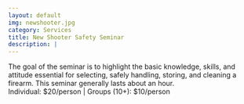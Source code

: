 ```yaml
---
layout: default
img: newshooter.jpg
category: Services
title: New Shooter Safety Seminar
description: |
---
```

The goal of the seminar is to highlight the basic knowledge, skills, and attitude essential for selecting, safely handling, storing, and cleaning a firearm.  This seminar generally lasts about an hour.    
Individual: $20/person | Groups (10+): $10/person 